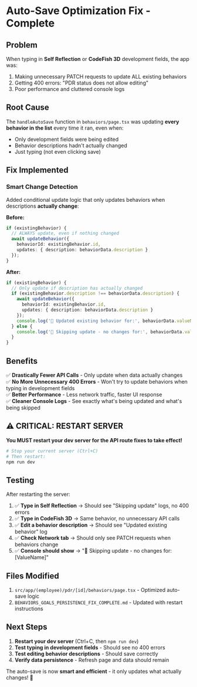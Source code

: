 # Auto-Save Optimization Fix - Complete

## Problem
When typing in **Self Reflection** or **CodeFish 3D** development fields, the app was:
1. Making unnecessary PATCH requests to update ALL existing behaviors
2. Getting 400 errors: "PDR status does not allow editing"
3. Poor performance and cluttered console logs

## Root Cause
The `handleAutoSave` function in `behaviors/page.tsx` was updating **every behavior in the list** every time it ran, even when:
- Only development fields were being edited
- Behavior descriptions hadn't actually changed
- Just typing (not even clicking save)

## Fix Implemented

### Smart Change Detection
Added conditional update logic that only updates behaviors when descriptions **actually change**:

**Before:**
```typescript
if (existingBehavior) {
  // ALWAYS update, even if nothing changed
  await updateBehavior({
    behaviorId: existingBehavior.id,
    updates: { description: behaviorData.description }
  });
}
```

**After:**
```typescript
if (existingBehavior) {
  // Only update if description has actually changed
  if (existingBehavior.description !== behaviorData.description) {
    await updateBehavior({
      behaviorId: existingBehavior.id,
      updates: { description: behaviorData.description }
    });
    console.log('🔧 Updated existing behavior for:', behaviorData.valueName);
  } else {
    console.log('🔧 Skipping update - no changes for:', behaviorData.valueName);
  }
}
```

## Benefits

✅ **Drastically Fewer API Calls** - Only update when data actually changes  
✅ **No More Unnecessary 400 Errors** - Won't try to update behaviors when typing in development fields  
✅ **Better Performance** - Less network traffic, faster UI response  
✅ **Cleaner Console Logs** - See exactly what's being updated and what's being skipped  

## ⚠️ CRITICAL: RESTART SERVER

**You MUST restart your dev server for the API route fixes to take effect!**

```bash
# Stop your current server (Ctrl+C)
# Then restart:
npm run dev
```

## Testing

After restarting the server:

1. ✅ **Type in Self Reflection** → Should see "Skipping update" logs, no 400 errors
2. ✅ **Type in CodeFish 3D** → Same behavior, no unnecessary API calls
3. ✅ **Edit a behavior description** → Should see "Updated existing behavior" log
4. ✅ **Check Network tab** → Should only see PATCH requests when behaviors change
5. ✅ **Console should show** → "🔧 Skipping update - no changes for: [ValueName]"

## Files Modified

1. `src/app/(employee)/pdr/[id]/behaviors/page.tsx` - Optimized auto-save logic
2. `BEHAVIORS_GOALS_PERSISTENCE_FIX_COMPLETE.md` - Updated with restart instructions

## Next Steps

1. **Restart your dev server** (Ctrl+C, then `npm run dev`)
2. **Test typing in development fields** - Should see no 400 errors
3. **Test editing behavior descriptions** - Should save correctly
4. **Verify data persistence** - Refresh page and data should remain

The auto-save is now **smart and efficient** - it only updates what actually changes! 🚀



